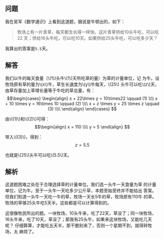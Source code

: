 ## 问题

我在吴军《数学通识》上看到这道题，据说是牛顿出的，如下：

> 牧场上有一片青草，每天都生长得一样快。这片青草供给10头牛吃，可以吃22
> 天；供给16头牛吃，可以吃10天。如果供给25头牛吃，可以吃多少天？

我算出的答案是`5.5`天。

## 解答

我们以牛的每天食量（\\(1\\)头牛\\(1\\)天所吃草的量）为草的计量单位，记
为牛。设牧场原有草的量为\\(x\\)牛，草生长速度为\\(y\\)牛每天，\\(25\\)
头牛可以吃\\(z\\)天，由草存量加上草增长量等于牛吃的草总量，有：
$$\begin{cases} \begin{align} x + 22\times y = 10\times22 \qquad (1)
\\\\ x + 10 \times y = 16\times 10 \qquad (2) \\\\ x + z \times y = 25
\times z \qquad (3) \\\\ \end{align} \end{cases} $$

由\\((1)\\)和\\((2)\\)可得：
$$\begin{align}
x = 110 \\\\
y = 5
\end{align}
$$

带入\\((3)\\)，得到：
$$ z = 5.5 $$

也就是\\(25\\)头牛可以吃\\(5.5\\)天。

## 解析

这道题困难之处在于合理选择草的计量单位。我们选一头牛一天食量为草
的计量单位，记为牛。至于一头牛一天吃多少公斤草，本题至始至终并不能给出
答案。但我们知道一头牛一天吃一牛的草，牧场一天长5牛的草，牧场原有110牛
的草。牧场的草够25头牛吃5天半。这些都是可以计算得到的。

这很像牧民所出的题。一块牧场，10头牛来，吃了22天，草没了；同一块牧场，
16头牛来，吃了10天，草没了；那我有25头牛，如果来这块牧场，又能吃几天呢？
仔细算算，才能吃五天半，那干脆别来了，否则一个星期不到，就得转牧场，太
麻烦了。
